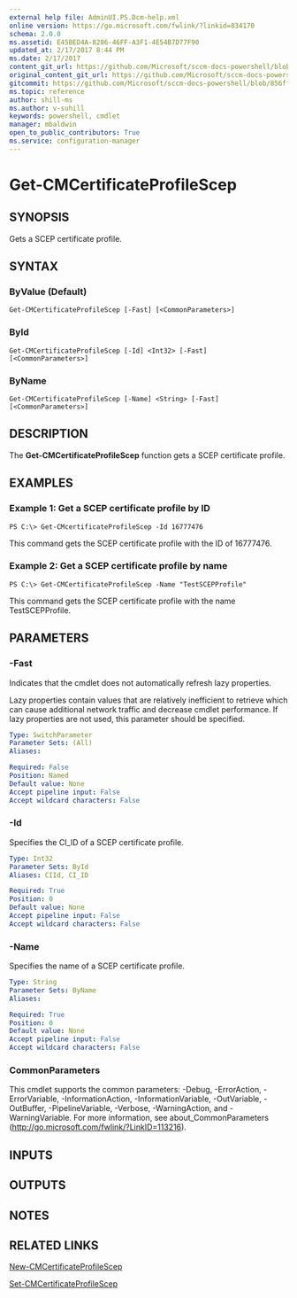 ```yaml
---
external help file: AdminUI.PS.Dcm-help.xml
online version: https://go.microsoft.com/fwlink/?linkid=834170
schema: 2.0.0
ms.assetid: E45BED4A-8286-46FF-A3F1-4E54B7D77F90
updated_at: 2/17/2017 8:44 PM
ms.date: 2/17/2017
content_git_url: https://github.com/Microsoft/sccm-docs-powershell/blob/master/sccm-cmdlets/ConfigurationManager/vlatest/Get-CMCertificateProfileScep.md
original_content_git_url: https://github.com/Microsoft/sccm-docs-powershell/blob/master/sccm-cmdlets/ConfigurationManager/vlatest/Get-CMCertificateProfileScep.md
gitcommit: https://github.com/Microsoft/sccm-docs-powershell/blob/856ffc1e46b17afe4598fc0b1014e210c0bfa796/sccm-cmdlets/ConfigurationManager/vlatest/Get-CMCertificateProfileScep.md
ms.topic: reference
author: shill-ms
ms.author: v-suhill
keywords: powershell, cmdlet
manager: mbaldwin
open_to_public_contributors: True
ms.service: configuration-manager
---
```


# Get-CMCertificateProfileScep

## SYNOPSIS
Gets a SCEP certificate profile.

## SYNTAX

### ByValue (Default)
```
Get-CMCertificateProfileScep [-Fast] [<CommonParameters>]
```

### ById
```
Get-CMCertificateProfileScep [-Id] <Int32> [-Fast] [<CommonParameters>]
```

### ByName
```
Get-CMCertificateProfileScep [-Name] <String> [-Fast] [<CommonParameters>]
```

## DESCRIPTION
The **Get-CMCertificateProfileScep** function gets a SCEP certificate profile.

## EXAMPLES

### Example 1: Get a SCEP certificate profile by ID
```
PS C:\> Get-CMcertificateProfileScep -Id 16777476
```

This command gets the SCEP certificate profile with the ID of 16777476.

### Example 2: Get a SCEP certificate profile by name
```
PS C:\> Get-CMCertificateProfileScep -Name "TestSCEPProfile"
```

This command gets the SCEP certificate profile with the name TestSCEPProfile.

## PARAMETERS

### -Fast
Indicates that the cmdlet does not automatically refresh lazy properties.

Lazy properties contain values that are relatively inefficient to retrieve which can cause additional network traffic and decrease cmdlet performance.
If lazy properties are not used, this parameter should be specified.

```yaml
Type: SwitchParameter
Parameter Sets: (All)
Aliases: 

Required: False
Position: Named
Default value: None
Accept pipeline input: False
Accept wildcard characters: False
```

### -Id
Specifies the CI_ID of a SCEP certificate profile.

```yaml
Type: Int32
Parameter Sets: ById
Aliases: CIId, CI_ID

Required: True
Position: 0
Default value: None
Accept pipeline input: False
Accept wildcard characters: False
```

### -Name
Specifies the name of a SCEP certificate profile.

```yaml
Type: String
Parameter Sets: ByName
Aliases: 

Required: True
Position: 0
Default value: None
Accept pipeline input: False
Accept wildcard characters: False
```

### CommonParameters
This cmdlet supports the common parameters: -Debug, -ErrorAction, -ErrorVariable, -InformationAction, -InformationVariable, -OutVariable, -OutBuffer, -PipelineVariable, -Verbose, -WarningAction, and -WarningVariable. For more information, see about_CommonParameters (http://go.microsoft.com/fwlink/?LinkID=113216).

## INPUTS

## OUTPUTS

## NOTES

## RELATED LINKS

[New-CMCertificateProfileScep](xref:ConfigurationManager/vlatest/New-CMCertificateProfileScep.md)

[Set-CMCertificateProfileScep](xref:ConfigurationManager/vlatest/Set-CMCertificateProfileScep.md)



